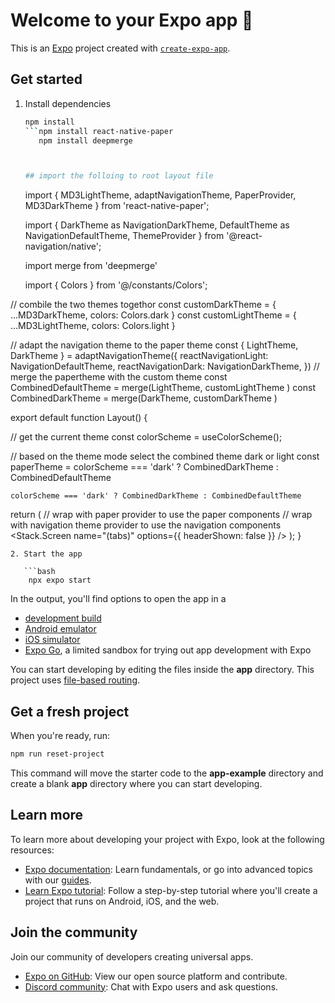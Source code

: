 # Welcome to your Expo app 👋

This is an [Expo](https://expo.dev) project created with [`create-expo-app`](https://www.npmjs.com/package/create-expo-app).

## Get started

1. Install dependencies

   ```bash
   npm install
   ```npm install react-native-paper
      npm install deepmerge



   ## import the folloing to root layout file 

   ```      
   import {
   MD3LightTheme,
   adaptNavigationTheme,
   PaperProvider,
   MD3DarkTheme
   } from 'react-native-paper';

   import {
   DarkTheme as NavigationDarkTheme,
   DefaultTheme as NavigationDefaultTheme,
   ThemeProvider
   } from '@react-navigation/native';

   import merge from 'deepmerge'

   import { Colors } from '@/constants/Colors';

// combile the two themes togethor 
const customDarkTheme = { ...MD3DarkTheme, colors: Colors.dark }
const customLightTheme = { ...MD3LightTheme, colors: Colors.light }

// adapt the navigation theme to the paper theme
const { LightTheme, DarkTheme } = adaptNavigationTheme({
  reactNavigationLight: NavigationDefaultTheme,
  reactNavigationDark: NavigationDarkTheme,
})
// merge the  papertheme with the custom theme 
const CombinedDefaultTheme =  merge(LightTheme, customLightTheme   )
const CombinedDarkTheme =  merge(DarkTheme, customDarkTheme  )

export default function Layout() {

  // get the current theme 
  const colorScheme = useColorScheme();

  // based on the theme mode select the combined theme dark or light 
  const paperTheme = colorScheme === 'dark' ?
    CombinedDarkTheme :
    CombinedDefaultTheme
  
    colorScheme === 'dark' ? CombinedDarkTheme : CombinedDefaultTheme
    
  return (
    // wrap with paper provider to use the paper components
    // wrap with navigation theme provider to use the navigation components
    <PaperProvider theme={paperTheme}>
      <ThemeProvider value={paperTheme}>
     <Stack >
        <Stack.Screen name="(tabs)" options={{ headerShown: false }} />
        </Stack>
        </ThemeProvider>
    </PaperProvider>
  );
}
 
```
2. Start the app

   ```bash
    npx expo start
   ```

In the output, you'll find options to open the app in a

- [development build](https://docs.expo.dev/develop/development-builds/introduction/)
- [Android emulator](https://docs.expo.dev/workflow/android-studio-emulator/)
- [iOS simulator](https://docs.expo.dev/workflow/ios-simulator/)
- [Expo Go](https://expo.dev/go), a limited sandbox for trying out app development with Expo

You can start developing by editing the files inside the **app** directory. This project uses [file-based routing](https://docs.expo.dev/router/introduction).

## Get a fresh project

When you're ready, run:

```bash
npm run reset-project
```

This command will move the starter code to the **app-example** directory and create a blank **app** directory where you can start developing.

## Learn more

To learn more about developing your project with Expo, look at the following resources:

- [Expo documentation](https://docs.expo.dev/): Learn fundamentals, or go into advanced topics with our [guides](https://docs.expo.dev/guides).
- [Learn Expo tutorial](https://docs.expo.dev/tutorial/introduction/): Follow a step-by-step tutorial where you'll create a project that runs on Android, iOS, and the web.

## Join the community

Join our community of developers creating universal apps.

- [Expo on GitHub](https://github.com/expo/expo): View our open source platform and contribute.
- [Discord community](https://chat.expo.dev): Chat with Expo users and ask questions.
